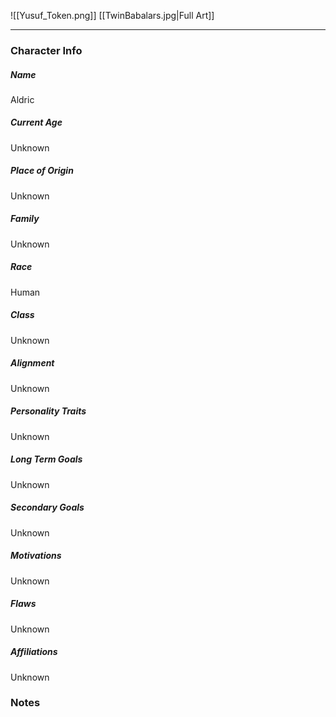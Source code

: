 ![[Yusuf_Token.png]]
[[TwinBabalars.jpg|Full Art]]

---
### Character Info

##### Name 
Aldric 

##### Current Age
Unknown

##### Place of Origin
Unknown

##### Family
Unknown

##### Race
Human

##### Class
Unknown

##### Alignment
Unknown

##### Personality Traits
Unknown

##### Long Term Goals
Unknown

##### Secondary Goals
Unknown

##### Motivations
Unknown

##### Flaws
Unknown

##### Affiliations
Unknown

### Notes